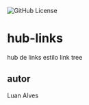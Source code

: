 ![GitHub License](https://img.shields.io/github/license/Luan576/hub-links?style=for-the-badge)

# hub-links
hub de links estilo link tree
## autor
Luan Alves
